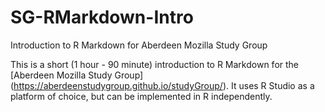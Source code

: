 # SG-RMarkdown-Intro
Introduction to R Markdown for Aberdeen Mozilla Study Group

This is a short (1 hour - 90 minute) introduction to R Markdown for the [Aberdeen Mozilla Study Group] (https://aberdeenstudygroup.github.io/studyGroup/). It uses R Studio as a platform of choice, but can be implemented in R independently. 
